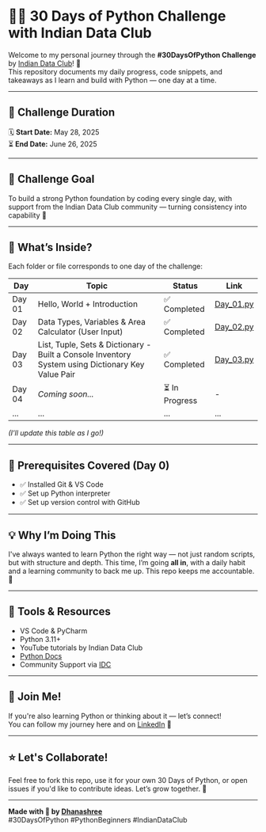 # 👩‍💻 30 Days of Python Challenge with Indian Data Club

Welcome to my personal journey through the **#30DaysOfPython Challenge** by [Indian Data Club](https://indiandataclub.com/)! 🚀  
This repository documents my daily progress, code snippets, and takeaways as I learn and build with Python — one day at a time.

---

## 📅 Challenge Duration
🗓️ **Start Date:** May 28, 2025  
⏳ **End Date:** June 26, 2025

---

## 🎯 Challenge Goal
To build a strong Python foundation by coding every single day, with support from the Indian Data Club community — turning consistency into capability 💪

---

## 🧠 What’s Inside?

Each folder or file corresponds to one day of the challenge:

| Day | Topic | Status | Link |
|-----|-------|--------|------|
| Day 01 | Hello, World + Introduction | ✅ Completed | [Day_01.py](Day%2001/Day_01.py)|
| Day 02 | Data Types, Variables & Area Calculator (User Input) | ✅ Completed |  [Day_02.py](Day%2002/Day_02.py)|
| Day 03 | List, Tuple, Sets & Dictionary - Built a Console Inventory System using Dictionary Key Value Pair | ✅ Completed |  [Day_03.py](Day%2003/Day_03.py)|
| Day 04 | *Coming soon...* | ⏳ In Progress | - |
| ... | ... | ... | ... |

_(I’ll update this table as I go!)_

---

## 🔧 Prerequisites Covered (Day 0)
- ✅ Installed Git & VS Code
- ✅ Set up Python interpreter
- ✅ Set up version control with GitHub

---

## 💡 Why I’m Doing This
I've always wanted to learn Python the right way — not just random scripts, but with structure and depth. This time, I’m going **all in**, with a daily habit and a learning community to back me up. This repo keeps me accountable. 🧾

---

## 📌 Tools & Resources
- VS Code & PyCharm
- Python 3.11+
- YouTube tutorials by Indian Data Club
- [Python Docs](https://docs.python.org/3/)
- Community Support via [IDC](https://indiandataclub.com/)

---

## 📢 Join Me!
If you're also learning Python or thinking about it — let’s connect!  
You can follow my journey here and on [LinkedIn](https://www.linkedin.com/in/dhanashree-sr/) 💙

---

## ⭐ Let's Collaborate!
Feel free to fork this repo, use it for your own 30 Days of Python, or open issues if you'd like to contribute ideas. Let’s grow together. 🌱

---

**Made with 💙 by [Dhanashree](https://dhanashreesr.vercel.app/)**  
#30DaysOfPython #PythonBeginners #IndianDataClub
